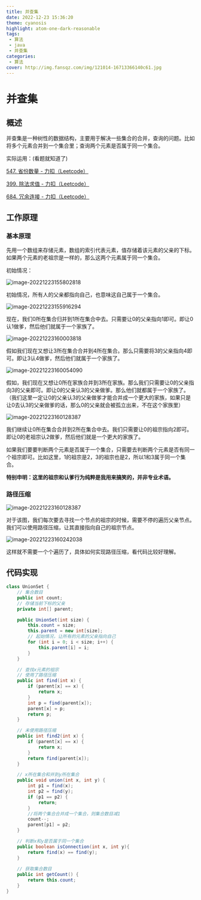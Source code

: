 ```yaml
---
title: 并查集
date: 2022-12-23 15:36:20
theme: cyanosis
highlight: atom-one-dark-reasonable
tags:
 - 算法
 - java
 - 并查集
categories:
 - 算法
cover: http://img.fansqz.com/img/121014-16713366140c61.jpg
---
```


# 并查集

## 概述

并查集是一种树性的数据结构，主要用于解决一些集合的合并，查询的问题。比如将多个元素合并到一个集合里；查询两个元素是否属于同一个集合。

实际运用：(看题就知道了)

[547. 省份数量 - 力扣（Leetcode）](https://leetcode.cn/problems/number-of-provinces/submissions/390639921/)

[399. 除法求值 - 力扣（Leetcode）](https://leetcode.cn/problems/evaluate-division/)

[684. 冗余连接 - 力扣（Leetcode）](https://leetcode.cn/problems/redundant-connection/description/)

## 工作原理

### 基本原理

先用一个数组来存储元素，数组的索引代表元素，值存储着该元素的父亲的下标。如果两个元素的老祖宗是一样的，那么这两个元素属于同一个集合。

初始情况：

![image-20221223155802818](https://img.fansqz.com/img/image-20221223155802818.png)

初始情况，所有人的父亲都指向自己，也意味这自己属于一个集合。

![image-20221223155916294](https://img.fansqz.com/img/image-20221223155916294.png)

现在，我们0所在集合归并到1所在集合中去。只需要让0的父亲指向1即可。即让0认1做爹，然后他们就属于一个家族了。

![image-20221223160003818](https://img.fansqz.com/img/image-20221223160003818.png)

假如我们现在又想让3所在集合合并到4所在集合。那么只需要将3的父亲指向4即可。即让3认4做爹，然后他们就属于一个家族了。

![image-20221223160054090](https://img.fansqz.com/img/image-20221223160054090.png)

假如，我们现在又想让0所在家族合并到3所在家族。那么我们只需要让0的父亲指向3的父亲即可。即让0的父亲认3的父亲做爹。那么他们就都属于一个家族了。（我们这里一定让0的父亲认3的父亲做爹才能合并成一个更大的家族，如果只是让0去认3的父亲做爹的话，那么0的父亲就会被孤立出来，不在这个家族里）

![image-20221223160128387](https://img.fansqz.com/img/image-20221223160128387.png)

我们继续让0所在集合合并到2所在集合中去。我们只需要让0的祖宗指向2即可。即让0的老祖宗认2做爹，然后他们就是一个更大的家族了。



如果我们要要判断两个元素是否属于一个集合，只需要去判断两个元素是否有同一个祖宗即可。比如这里，1的祖宗是2，3的祖宗也是2，所以1和3属于同一个集合。

**特别申明：这里的祖宗和认爹行为纯粹是我用来搞笑的，并非专业术语。**



### 路径压缩

![image-20221223160128387](https://img.fansqz.com/img/image-20221223160128387.png)

对于该图，我们每次要去寻找一个节点的祖宗的时候，需要不停的遍历父亲节点。我们可以使用路径压缩，让其直接指向自己的祖宗节点。

![image-20221223160242038](https://img.fansqz.com/img/image-20221223160242038.png)

这样就不需要一个个遍历了，具体如何实现路径压缩，看代码比较好理解。

## 代码实现

~~~java
class UnionSet {
    // 集合数目
    public int count;
    // 存储当前下标的父亲
    private int[] parent;

    public UnionSet(int size) {
        this.count = size;
        this.parent = new int[size];
        // 起始情况，让所有的元素的父亲指向自己
        for (int i = 0; i < size; i++) {
            this.parent[i] = i;
        }
    }

    // 查找x元素的祖宗
    // 使用了路径压缩
    public int find(int x) {
        if (parent[x] == x) {
            return x;
        }
        int p = find(parent[x]);
        parent[x] = p;
        return p;
    }

    // 未使用路径压缩
    public int find2(int x) {
        if (parent[x] == x) {
            return x;
        }
        return find(parent[x]);
    }

    // x所在集合和并到y所在集合
    public void union(int x, int y) {
        int p1 = find(x);
        int p2 = find(y);
        if (p1 == p2) {
            return;
        }
        //将两个集合合并成一个集合，则集合数目减1
        count--;
        parent[p1] = p2;
    }

    // 判断x和y是否属于同一个集合
    public boolean isConnection(int x, int y){
        return find(x) == find(y);
    }
    
    // 获取集合数目
    public int getCount() {
        return this.count;
    }
}
~~~